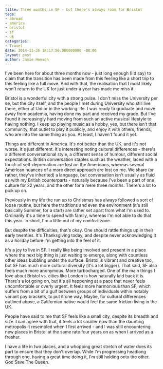 ```yaml
---
title: Three months in SF - but there's always room for Bristol
tags:
- abroad
- america
- bristol
- sf
- uk
categories:
- Travel
date: 2014-11-26 18:17:56.000000000 -08:00
layout: post
author: Jamie Henson
---
```


I've been here for about three months now - just long enough (I'd say) to claim that the transition has been made from this feeling like a short trip to this feeling like a full move. And with that, the realisation that I most likely won't return to the UK for just under a year has made me miss it.

Bristol is a wonderful city with a strong pulse. I don't miss the University per se, but the city itself, and the people I met during University who still live there, either at Uni or in the working life. I was ready to graduate and move away from academia, having done my part and received my grade. But I've found it increasingly hard moving from such an active musical lifestyle to having nothing. I keep up playing music as a hobby, yes, but there isn't that community, that outlet to play it publicly, and enjoy it with others, friends, who are into the same thing as you. At least, I haven't found it yet.

<!-- more -->

Things are different in America. It's not better than the UK, and it's not worse. It's just different. It's interesting noting cultural differences - there's a different conversational style, a different sense of humour, different social expectations. British conversation staples such as the weather, laced with a touch of self-deprecation are lost on the Americans, whereas several American nuances of a more direct approach are lost on me. We share (or rather, they've inherited) a language, but conversation isn't usually as fluid as with my British counterparts - naturally because I've been a part of one culture for 22 years, and the other for a mere three months. There's a lot to pick up on.

Previously in my life the run up to Christmas has always followed a sort of loose routine, but here the traditions and even the environment (it's still basically Summer, for a start) are rather set apart from what I'm used to. Ordinarily it's a time to spend with family, whereas I'm not able to do that this year. In short, I'm a little out of my comfort zone.

But despite the difficulties, that's okay. One should rattle things up in their early twenties. It's Thanksgiving today, and despite never acknowledging it as a holiday before I'm getting into the feel of it.

It's a joy to live in SF. I really like being involved and present in a place where the next big thing is just waiting to emerge, along with countless other ideas bubbling under the surface. Bristol is vibrant and creative too, but SF has much more cultural diversity (it's a lot bigger). That said, SF also feels much more anonymous. More turbocharged. One of the main things I love about Bristol vs. cities like London is how naturally laid back it is. There's a lot going on, but it's all happening at a pace that never feels uncomfortable or overly urgent. It feels more harmonious than SF, which suffers from a bit of a gulf between groups of individuals within notably variant pay brackets, to put it one way. Maybe, for cultural differences outlined above, a Californian native would feel the same friction living in the UK.

People have said to me that SF feels like a small city, despite its breadth and size. I can agree with that, it feels a lot smaller now than the daunting metropolis it resembled when I first arrived - and I was still encountering new places in Bristol at the same rate four years on as when I arrived as a fresher.

I have a life in two places, and a whopping great stretch of water does its part to ensure that they don't overlap. While I'm progressing headlong through one, having a great time doing it, I'm still holding onto the other. God Save The Queen.